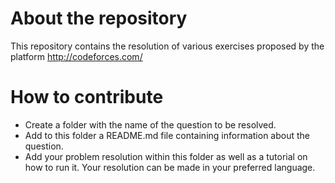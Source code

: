 # About the repository

This repository contains the resolution of various exercises proposed by the platform http://codeforces.com/

# How to contribute

- Create a folder with the name of the question to be resolved.
- Add to this folder a README.md file containing information about the question.
- Add your problem resolution within this folder as well as a tutorial on how to run it. Your resolution can be made in your preferred language.